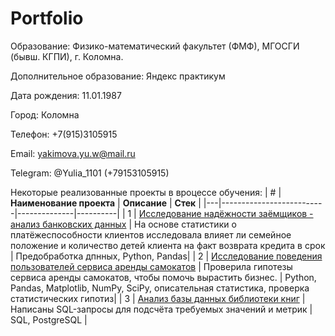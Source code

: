 # Portfolio
Образование:  Физико-математический факультет (ФМФ),  МГОСГИ (бывш. КГПИ), г. Коломна.

Дополнительное образование: Яндекс практикум

Дата рождения: 11.01.1987

Город: Коломна

Телефон: +7(915)3105915

Email: yakimova.yu.w@mail.ru

Telegram: @Yulia_1101 (+79153105915)

Некоторые реализованные проекты в вроцессе обучения:
| # | **Наименование проекта** | **Описание** | **Стек** |
|---|--------------------------|--------------|----------|
| 1 | [Исследование надёжности заёмщиков - анализ банковских данных](https://github.com/YW-Yliya/Portfolio/blob/dfc03cf004afa5ca7d8394e65443220efe7adf8d/project/%D0%98%D1%81%D1%81%D0%BB%D0%B5%D0%B4%D0%BE%D0%B2%D0%B0%D0%BD%D0%B8%D0%B5%20%D0%BD%D0%B0%D0%B4%D0%B5%D0%B6%D0%BD%D0%BE%D1%81%D1%82%D0%B8%20%D0%B7%D0%B0%D0%B5%D0%BC%D1%89%D0%B8%D0%BA%D0%BE%D0%B2%20(%D0%B4%D0%BB%D1%8F%20Github).ipynb) | На основе статистики о платёжеспособности клиентов исследовала влияет ли семейное положение и количество детей клиента на факт возврата кредита в срок | Предобработка дпнных, Python, Pandas|
| 2 | [Исследование поведения пользователей сервиса аренды самокатов](https://github.com/YW-Yliya/Portfolio/blob/a839268b5de6f043903257ba5cbb1b39756e91b3/project/%D0%A1%D0%B5%D1%80%D0%B2%D0%B8%D1%81%20%D1%81%D0%B0%D0%BC%D0%BE%D0%BA%D0%B0%D1%82%D0%BE%D0%B2%20(%D0%B4%D0%BB%D1%8F%20Github).ipynb) | Проверила гипотезы сервиса аренды самокатов, чтобы помочь вырастить бизнес. | Python, Pandas, Matplotlib, NumPy, SciPy, описательная статистика, проверка статистических гипотиз|
| 3 | [Анализ базы данных библиотеки книг](https://github.com/YW-Yliya/Portfolio/blob/164fbd9e1b47a7c327fdb8c263102310a17d1dc6/project/%D0%9F%D1%80%D0%BE%D0%B5%D0%BA%D1%82%20%D0%BF%D0%BE%20SQL%20(%D0%B4%D0%BB%D1%8F%20Github).ipynb) | Написаны SQL-запросы для подсчёта требуемых значений и метрик | SQL, PostgreSQL |
